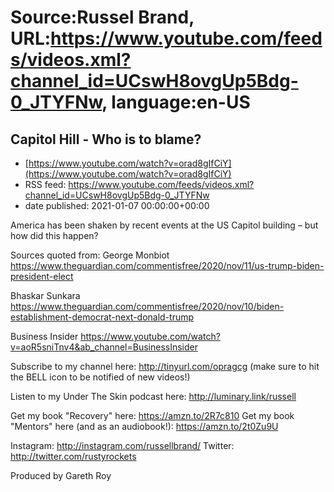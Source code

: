 # Source:Russel Brand, URL:https://www.youtube.com/feeds/videos.xml?channel_id=UCswH8ovgUp5Bdg-0_JTYFNw, language:en-US

## Capitol Hill - Who is to blame?
 - [https://www.youtube.com/watch?v=orad8gIfCiY](https://www.youtube.com/watch?v=orad8gIfCiY)
 - RSS feed: https://www.youtube.com/feeds/videos.xml?channel_id=UCswH8ovgUp5Bdg-0_JTYFNw
 - date published: 2021-01-07 00:00:00+00:00

America has been shaken by recent events at the US Capitol building – but how did this happen? 

Sources quoted from: 
George Monbiot https://www.theguardian.com/commentisfree/2020/nov/11/us-trump-biden-president-elect

Bhaskar Sunkara 
https://www.theguardian.com/commentisfree/2020/nov/10/biden-establishment-democrat-next-donald-trump

Business Insider
https://www.youtube.com/watch?v=aoR5sniTnv4&ab_channel=BusinessInsider

Subscribe to my channel here: http://tinyurl.com/opragcg
(make sure to hit the BELL icon to be notified of new videos!)

Listen to my Under The Skin podcast here: 
http://luminary.link/russell

Get my book "Recovery" here: https://amzn.to/2R7c810
Get my book "Mentors" here (and as an audiobook!): https://amzn.to/2t0Zu9U

Instagram: http://instagram.com/russellbrand/
Twitter: http://twitter.com/rustyrockets

Produced by Gareth Roy

